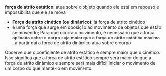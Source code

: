 **força de atrito estático**: atua sobre o objeto quando ele está em repouso e impossibilita que ele se mova

- **Força de atrito cinético (ou dinâmico)**: já força de atrito cinético
- é uma força que surge em oposição ao movimento de objetos que estão se movendo; Para que ocorra o movimento, é necessário que a força aplicada sobre o corpo seja maior que a força de atrito estática máxima , a partir dai a força de atrito dinâmico atua sobre o corpo



Observe que o coeficiente de atrito estático é sempre maior que o cinético. Isso significa que a força de atrito estático sempre será maior do que a força de atrito dinâmico e sempre será mais difícil iniciar o movimento de um corpo do que mantê-lo em movimento.

